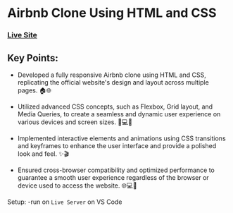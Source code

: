 # Airbnb Clone Using HTML and CSS

### [ Live Site ](https://neilfaber.github.io/oyulu/)

## Key Points:

- Developed a fully responsive Airbnb clone using HTML and CSS, replicating the official website's design and layout across multiple pages. 🏠🌐
 
- Utilized advanced CSS concepts, such as Flexbox, Grid layout, and Media Queries, to create a seamless and dynamic user experience on various devices and screen sizes. 🎨💻📱

- Implemented interactive elements and animations using CSS transitions and keyframes to enhance the user interface and provide a polished look and feel. ✨🎬

- Ensured cross-browser compatibility and optimized performance to guarantee a smooth user experience regardless of the browser or device used to access the website. 🌐💻🚀

Setup:
-run on ```Live Server``` on VS Code
